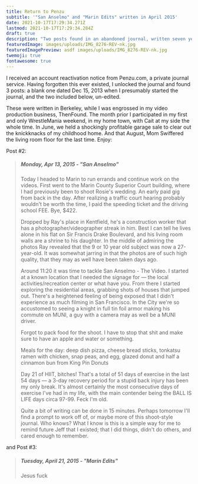 ```yaml
---
title: Return to Penzu
subtitle: '"San Anselmo" and "Marin Edits" written in April 2015'
date: 2021-10-17T17:29:34.271Z
lastmod: 2021-10-17T17:29:34.284Z
draft: true
description: "Two posts found in an abandoned journal, written seven years ago. "
featuredImage: images/uploads/IMG_8276-REV-nk.jpg
featuredImagePreview: asdf images/uploads/IMG_8276-REV-nk.jpg
twemoji: true
fontawesome: true
---
```

I received an account reactivation notice from Penzu.com, a private journal service. Having forgotten this ever existed, I unlocked the journal and found 3 posts: a blank one dated Dec 15, 2013 when I presumably started the journal, and the two included below, un-edited. 

These were written in Berkeley, while I was engrossed in my video production business, ThenFound. The month prior I participated in my first and only WrestleMania weekend, in my home town, with Cait at my side the whole time. In June, we held a shockingly profitable garage sale to clear out the knickknacks of my childhood home. And that August, Mom Swiffered the living room floor for the last time. Enjoy:

Post #2:

> ##### Monday, Apr 13, 2015 - "San Anselmo"
>
> Today I headed to Marin to run errands and continue work on the videos. First went to the Marin County Superior Court building, where I had previously been to shoot Rosie's wedding. An early paid gig from back in the day. After realizing a traffic court hearing probably wouldn't be worth the time, I paid the speeding ticket and the driving school FEE. Bye, $422. 
>
> Dropped by Ray's place in Kentfield, he's a construction worker that has a photographer/videographer streak in him. Best I can tell he lives alone in his flat on Sir Francis Drake Boulevard, and his living room walls are a shrine to his daughter. In the middle of admiring the photos Ray revealed that the 9 or 10 year old subject was now a 27-year-old. It was somewhat jarring in that the photos are of such high quality, that they may as well have been taken days ago. 
>
> Around 11:20 it was time to tackle San Anselmo - The Video. I started at a known location that I needed the signage for — the local activities/recreation center or what have you. From there I started exploring the residential areas, grabbing shots of houses that jumped out. There's a heightened feeling of being exposed that I didn't experience as much filming in San Francisco. In the City we're so accustomed to seeing a knight in full tin foil armor making his commute on MUNI, a guy with a camera may as well be a MUNI driver. 
>
> Forgot to pack food for the shoot. I have to stop that shit and make sure to have an apple and water or something.
>
> Meals for the day: deep dish pizza, cheese bread sticks, tonkatsu ramen with chicken, snap peas, and egg, glazed donut and half a cinnamon bun from King Pin Donuts 
>
> Day 21 of HIIT, bitches! That's a total of 51 days of exercise in the last 54 days — a 3-day recovery period for a stupid back injury has been my only break. It's almost certainly the most consecutive days of exercise I've had in my life, with the main contender being the BALL IS LIFE days circa 97-99. Feck I'm old. 
>
> Quite a bit of writing can be done in 15 minutes. Perhaps tomorrow I'll find a prompt to work off of, or maybe more of this shoot-style journal. Who knows? What I know is this is a simple way for me to remind future Jeff that I existed; that I did things, didn't do others, and cared enough to remember. 

and Post #3:

> ##### Tuesday, April 21, 2015 - "Marin Edits"
>
> Jesus fuck